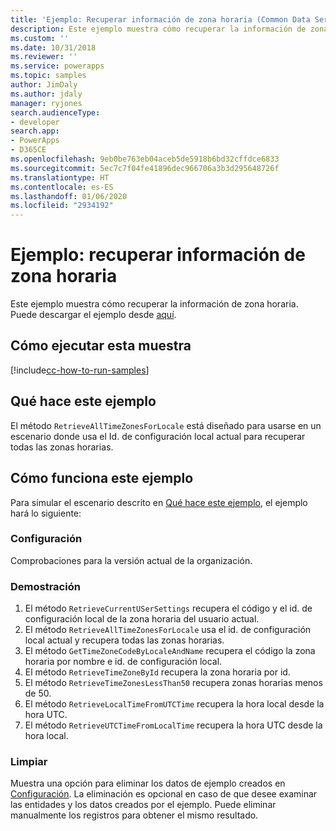 ```yaml
---
title: 'Ejemplo: Recuperar información de zona horaria (Common Data Service) | Microsoft Docs'
description: Este ejemplo muestra cómo recuperar la información de zona horaria
ms.custom: ''
ms.date: 10/31/2018
ms.reviewer: ''
ms.service: powerapps
ms.topic: samples
author: JimDaly
ms.author: jdaly
manager: ryjones
search.audienceType:
- developer
search.app:
- PowerApps
- D365CE
ms.openlocfilehash: 9eb0be763eb04aceb5de5918b6bd32cffdce6833
ms.sourcegitcommit: 5ec7c7f04fe41896dec966706a3b3d295648726f
ms.translationtype: HT
ms.contentlocale: es-ES
ms.lasthandoff: 01/06/2020
ms.locfileid: "2934192"
---
```

# <a name="sample-retrieve-time-zone-information"></a>Ejemplo: recuperar información de zona horaria

<!-- https://docs.microsoft.com/dynamics365/customer-engagement/developer/sample-retrieve-time-zone-information -->

Este ejemplo muestra cómo recuperar la información de zona horaria. Puede descargar el ejemplo desde [aquí](https://github.com/Microsoft/PowerApps-Samples/tree/master/cds/orgsvc/C%23/RetrieveTimeZone).

## <a name="how-to-run-this-sample"></a>Cómo ejecutar esta muestra

[!include[cc-how-to-run-samples](../../includes/cc-how-to-run-samples.md)]

## <a name="what-this-sample-does"></a>Qué hace este ejemplo

El método `RetrieveAllTimeZonesForLocale` está diseñado para usarse en un escenario donde usa el Id. de configuración local actual para recuperar todas las zonas horarias.

## <a name="how-this-sample-works"></a>Cómo funciona este ejemplo

Para simular el escenario descrito en [Qué hace este ejemplo](#what-this-sample-does), el ejemplo hará lo siguiente:

### <a name="setup"></a>Configuración

Comprobaciones para la versión actual de la organización.

### <a name="demonstrate"></a>Demostración

1. El método `RetrieveCurrentUSerSettings` recupera el código y el id. de configuración local de la zona horaria del usuario actual.
2. El método `RetrieveAllTimeZonesForLocale` usa el id. de configuración local actual y recupera todas las zonas horarias.
3. El método `GetTimeZoneCodeByLocaleAndName` recupera el código la zona horaria por nombre e id. de configuración local.
4. El método `RetrieveTimeZoneById` recupera la zona horaria por id.
5. El método `RetrieveTimeZonesLessThan50` recupera zonas horarias menos de 50.
6. El método `RetrieveLocalTimeFromUTCTime` recupera la hora local desde la hora UTC.
7. El método `RetrieveUTCTimeFromLocalTime` recupera la hora UTC desde la hora local.

### <a name="clean-up"></a>Limpiar

Muestra una opción para eliminar los datos de ejemplo creados en [Configuración](#setup). La eliminación es opcional en caso de que desee examinar las entidades y los datos creados por el ejemplo. Puede eliminar manualmente los registros para obtener el mismo resultado.
